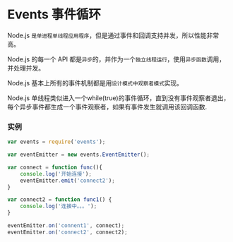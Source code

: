# Events 事件循环

Node.js `是单进程单线程应用程序`，但是通过事件和回调支持并发，所以性能非常高。

Node.js 的每一个 API 都是`异步`的，并作为一个`独立线程运行`，使用`异步函数`调用，并处理并发。

Node.js 基本上所有的事件机制都是用`设计模式中观察者模式`实现。

Node.js 单线程类似进入一个while(true)的事件循环，直到没有事件观察者退出，每个异步事件都生成一个事件观察者，如果有事件发生就调用该回调函数.

### 实例

```js
var events = require('events');

var eventEmitter = new events.EventEmitter();

var connect = function func(){
    console.log('开始连接');
    eventEmitter.emit('connect2');
}

var connect2 = function func1() {
    console.log('连接中。。。');
}

eventEmitter.on('connent1', connect);
eventEmitter.on('connect2', connect2);







```